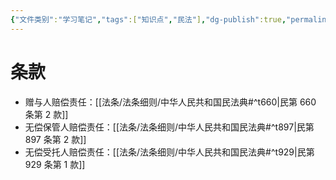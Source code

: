 ```yaml
---
{"文件类别":"学习笔记","tags":["知识点","民法"],"dg-publish":true,"permalink":"/学习笔记studyup/知识点cheese/责任减轻/","dgPassFrontmatter":true,"created":"2024-10-24T19:37:28.289+08:00","updated":"2024-10-24T19:51:26.651+08:00"}
---
```


# 条款
- 赠与人赔偿责任：[[法条/法条细则/中华人民共和国民法典#^t660\|民第 660 条第 2 款]]
- 无偿保管人赔偿责任：[[法条/法条细则/中华人民共和国民法典#^t897\|民第 897 条第 2 款]]
- 无偿受托人赔偿责任：[[法条/法条细则/中华人民共和国民法典#^t929\|民第 929 条第 1 款]]

